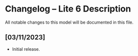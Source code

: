 # Changelog – Lite 6 Description

All notable changes to this model will be documented in this file.

## [03/11/2023]
- Initial release.